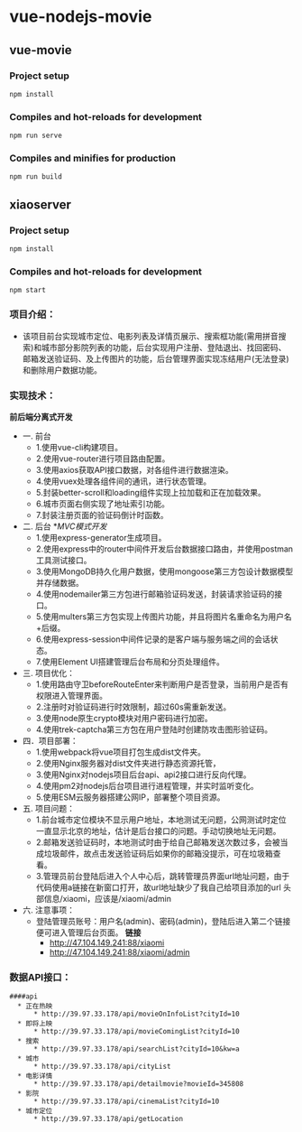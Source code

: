 # vue-nodejs-movie
## vue-movie
### Project setup
```
npm install
```

### Compiles and hot-reloads for development
```
npm run serve
```

### Compiles and minifies for production
```
npm run build
```

## xiaoserver
### Project setup
```
npm install
```

### Compiles and hot-reloads for development
```
npm start
```
### 项目介绍：
  * 该项目前台实现城市定位、电影列表及详情页展示、搜索框功能(需用拼音搜索)和城市部分影院列表的功能，后台实现用户注册、登陆退出、找回密码、
邮箱发送验证码、及上传图片的功能，后台管理界面实现冻结用户(无法登录)和删除用户数据功能。
### 实现技术：
  **前后端分离式开发**
  *  一. 前台
      * 1.使用vue-cli构建项目。
      * 2.使用vue-router进行项目路由配置。
      * 3.使用axios获取API接口数据，对各组件进行数据渲染。
      * 4.使用vuex处理各组件间的通讯，进行状态管理。
      * 5.封装better-scroll和loading组件实现上拉加载和正在加载效果。
      * 6.城市页面右侧实现了地址索引功能。
      * 7.封装注册页面的验证码倒计时函数。
  * 二. 后台
    **MVC模式开发*
      * 1.使用express-generator生成项目。
      * 2.使用express中的router中间件开发后台数据接口路由，并使用postman工具测试接口。
      * 3.使用MongoDB持久化用户数据，使用mongoose第三方包设计数据模型并存储数据。
      * 4.使用nodemailer第三方包进行邮箱验证码发送，封装请求验证码的接口。
      * 5.使用multers第三方包实现上传图片功能，并且将图片名重命名为用户名+后缀。
      * 6.使用express-session中间件记录的是客户端与服务端之间的会话状态。
      * 7.使用Element UI搭建管理后台布局和分页处理组件。 
   * 三. 项目优化：
      * 1.使用路由守卫beforeRouteEnter来判断用户是否登录，当前用户是否有权限进入管理界面。
      * 2.注册时对验证码进行时效限制，超过60s需重新发送。
      * 3.使用node原生crypto模块对用户密码进行加密。
      * 4.使用trek-captcha第三方包在用户登陆时创建防攻击图形验证码。
   * 四．项目部署：
      * 1.使用webpack将vue项目打包生成dist文件夹。
      * 2.使用Nginx服务器对dist文件夹进行静态资源托管，
      * 3.使用Nginx对nodejs项目后台api、api2接口进行反向代理。
      * 4.使用pm2对nodejs后台项目进行进程管理，并实时监听变化。
      * 5.使用ESM云服务器搭建公网IP，部署整个项目资源。
   * 五. 项目问题：
      * 1.前台城市定位模块不显示用户地址，本地测试无问题，公网测试时定位一直显示北京的地址，估计是后台接口的问题。手动切换地址无问题。
      * 2.邮箱发送验证码时，本地测试时由于给自己邮箱发送次数过多，会被当成垃圾邮件，故点击发送验证码后如果你的邮箱没提示，可在垃圾箱查看。
      * 3.管理员前台登陆后进入个人中心后，跳转管理员界面url地址问题，由于代码使用a链接在新窗口打开，故url地址缺少了我自己给项目添加的url
    头部信息/xiaomi，应该是/xiaomi/admin
   * 六. 注意事项：
      * 登陆管理员账号：用户名(admin)、密码(admin)，登陆后进入第二个链接便可进入管理后台页面。
        **链接**
          * http://47.104.149.241:88/xiaomi
          * http://47.104.149.241:88/xiaomi/admin
### 数据API接口：
    ####api
      * 正在热映
          * http://39.97.33.178/api/movieOnInfoList?cityId=10
      * 即将上映
          * http://39.97.33.178/api/movieComingList?cityId=10
      * 搜索
          * http://39.97.33.178/api/searchList?cityId=10&kw=a
      * 城市
          * http://39.97.33.178/api/cityList
      * 电影详情
          * http://39.97.33.178/api/detailmovie?movieId=345808
      * 影院
          * http://39.97.33.178/api/cinemaList?cityId=10
      * 城市定位
          * http://39.97.33.178/api/getLocation
